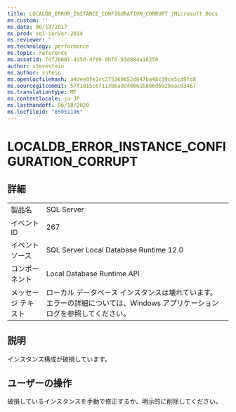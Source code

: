 ```yaml
---
title: LOCALDB_ERROR_INSTANCE_CONFIGURATION_CORRUPT |Microsoft Docs
ms.custom: ''
ms.date: 06/13/2017
ms.prod: sql-server-2014
ms.reviewer: ''
ms.technology: performance
ms.topic: reference
ms.assetid: fdf2b601-4d5d-4789-9bf8-93d884a16350
author: stevestein
ms.author: sstein
ms.openlocfilehash: a4dee8fe1cc275369652d647ba48c39ce5cd9fc8
ms.sourcegitcommit: 57f1d15c67113bbadd40861b886d6929aacd3467
ms.translationtype: MT
ms.contentlocale: ja-JP
ms.lasthandoff: 06/18/2020
ms.locfileid: "85051196"
---
```

# <a name="localdb_error_instance_configuration_corrupt"></a>LOCALDB_ERROR_INSTANCE_CONFIGURATION_CORRUPT
    
## <a name="details"></a>詳細  
  
|||  
|-|-|  
|製品名|SQL Server|  
|イベント ID|267|  
|イベント ソース|SQL Server Local Database Runtime 12.0|  
|コンポーネント|Local Database Runtime API|  
|メッセージ テキスト|ローカル データベース インスタンスは壊れています。 エラーの詳細については、Windows アプリケーション ログを参照してください。|  
  
## <a name="explanation"></a>説明  
 インスタンス構成が破損しています。  
  
## <a name="user-action"></a>ユーザーの操作  
 破損しているインスタンスを手動で修正するか、明示的に削除してください。  
  
  
